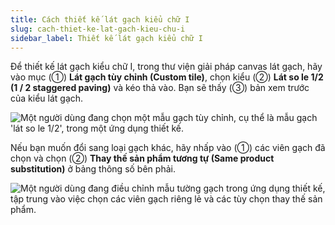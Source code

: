 ```yaml
---
title: Cách thiết kế lát gạch kiểu chữ I
slug: cach-thiet-ke-lat-gach-kieu-chu-i
sidebar_label: Thiết kế lát gạch kiểu chữ I
---
```


Để thiết kế lát gạch kiểu chữ I, trong thư viện giải pháp canvas lát gạch, hãy vào mục (①) **Lát gạch tùy chỉnh (Custom tile)**, chọn kiểu (②) **Lát so le 1/2 (1 / 2 staggered paving)** và kéo thả vào. Bạn sẽ thấy (③) bản xem trước của kiểu lát gạch.

![Một người dùng đang chọn một mẫu gạch tùy chỉnh, cụ thể là mẫu gạch 'lát so le 1/2', trong một ứng dụng thiết kế.](https://storage.googleapis.com/jegavn_kb/images/f6a1cfc9-c7cc-4765-b0c4-9ab99f5daca9.png)

Nếu bạn muốn đổi sang loại gạch khác, hãy nhấp vào (①) các viên gạch đã chọn và chọn (②) **Thay thế sản phẩm tương tự (Same product substitution)** ở bảng thông số bên phải.

![Một người dùng đang điều chỉnh mẫu tường gạch trong ứng dụng thiết kế, tập trung vào việc chọn các viên gạch riêng lẻ và các tùy chọn thay thế sản phẩm.](https://storage.googleapis.com/jegavn_kb/images/aeea0c65-7c01-491f-99be-24e18263d768.png)